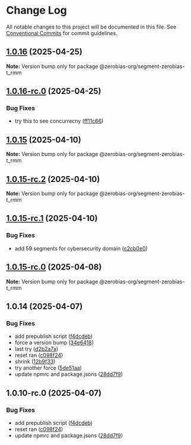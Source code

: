# Change Log

All notable changes to this project will be documented in this file.
See [Conventional Commits](https://conventionalcommits.org) for commit guidelines.

## [1.0.16](https://github.com/zerobias-org/segment/compare/@zerobias-org/segment-zerobias-t_rmm@1.0.16-rc.0...@zerobias-org/segment-zerobias-t_rmm@1.0.16) (2025-04-25)

**Note:** Version bump only for package @zerobias-org/segment-zerobias-t_rmm





## [1.0.16-rc.0](https://github.com/zerobias-org/segment/compare/@zerobias-org/segment-zerobias-t_rmm@1.0.15...@zerobias-org/segment-zerobias-t_rmm@1.0.16-rc.0) (2025-04-25)


### Bug Fixes

* try this to see concurrecny ([ff11c66](https://github.com/zerobias-org/segment/commit/ff11c66d67cb9f185098fd640d4139178d29ae22))





## [1.0.15](https://github.com/zerobias-org/segment/compare/@zerobias-org/segment-zerobias-t_rmm@1.0.15-rc.2...@zerobias-org/segment-zerobias-t_rmm@1.0.15) (2025-04-10)

**Note:** Version bump only for package @zerobias-org/segment-zerobias-t_rmm





## [1.0.15-rc.2](https://github.com/zerobias-org/segment/compare/@zerobias-org/segment-zerobias-t_rmm@1.0.15-rc.1...@zerobias-org/segment-zerobias-t_rmm@1.0.15-rc.2) (2025-04-10)

**Note:** Version bump only for package @zerobias-org/segment-zerobias-t_rmm





## [1.0.15-rc.1](https://github.com/zerobias-org/segment/compare/@zerobias-org/segment-zerobias-t_rmm@1.0.15-rc.0...@zerobias-org/segment-zerobias-t_rmm@1.0.15-rc.1) (2025-04-10)


### Bug Fixes

* add 59 segments for cybersecurity domain ([c2cb0e0](https://github.com/zerobias-org/segment/commit/c2cb0e0c1f1eabb51d7f5a6ae6db98c1516fcdbe))





## [1.0.15-rc.0](https://github.com/zerobias-org/segment/compare/@zerobias-org/segment-zerobias-t_rmm@1.0.14...@zerobias-org/segment-zerobias-t_rmm@1.0.15-rc.0) (2025-04-08)

**Note:** Version bump only for package @zerobias-org/segment-zerobias-t_rmm





## 1.0.14 (2025-04-07)


### Bug Fixes

* add prepublish  script ([f4dcdeb](https://github.com/zerobias-org/segment/commit/f4dcdebd8680d01e015ebc89587a9f70d641afe4))
* force a version bump ([34e6418](https://github.com/zerobias-org/segment/commit/34e6418d078a9f5caf40c511a89dcf0bdb606dc7))
* last try ([d2b2a7a](https://github.com/zerobias-org/segment/commit/d2b2a7afeca45e2d7ca0beaa1e1bed46a09a82c4))
* reset ran ([c098f24](https://github.com/zerobias-org/segment/commit/c098f240eaf5c840d8c595e05e0ad4eee510fe71))
* shrink ([12b9f33](https://github.com/zerobias-org/segment/commit/12b9f3366b3d0b69018a20f5b5f01d86ad87753f))
* try another force ([5de51aa](https://github.com/zerobias-org/segment/commit/5de51aa6220d857f3e235e2a0c7557b40ee8e5e3))
* update npmrc and package.jsons ([28dd7f9](https://github.com/zerobias-org/segment/commit/28dd7f9ea06676c82b88aabf586f5bb6b974bf3b))





## 1.0.10-rc.0 (2025-04-07)


### Bug Fixes

* add prepublish  script ([f4dcdeb](https://github.com/zerobias-org/segment/commit/f4dcdebd8680d01e015ebc89587a9f70d641afe4))
* reset ran ([c098f24](https://github.com/zerobias-org/segment/commit/c098f240eaf5c840d8c595e05e0ad4eee510fe71))
* update npmrc and package.jsons ([28dd7f9](https://github.com/zerobias-org/segment/commit/28dd7f9ea06676c82b88aabf586f5bb6b974bf3b))
